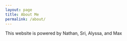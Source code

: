 ```yaml
---
layout: page
title: About Me
permalink: /about/
---
```


This website is powered by Nathan, Sri, Alyssa, and Max


